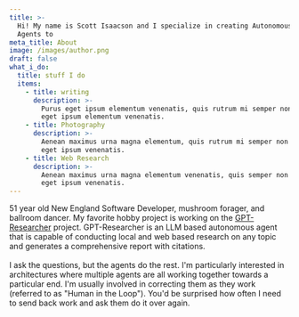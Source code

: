 ```yaml
---
title: >-
  Hi! My name is Scott Isaacson and I specialize in creating Autonomous AI
  Agents to 
meta_title: About
image: /images/author.png
draft: false
what_i_do:
  title: stuff I do
  items:
    - title: writing
      description: >-
        Purus eget ipsum elementum venenatis, quis rutrum mi semper nonpurus
        eget ipsum elementum venenatis.
    - title: Photography
      description: >-
        Aenean maximus urna magna elementum, quis rutrum mi semper non purus
        eget ipsum venenatis.
    - title: Web Research
      description: >-
        Aenean maximus urna magna elementum venenatis, quis semper non purus
        eget ipsum venenatis.
---
```


51 year old New England Software Developer, mushroom forager, and ballroom dancer. My favorite hobby project is working on the [GPT-Researcher](https://gptr.dev) project. GPT-Researcher is an LLM based autonomous agent that is capable of conducting local and web based research on any topic and generates a comprehensive report with citations.\
\
I ask the questions, but the agents do the rest.  I'm particularly interested in architectures where multiple agents are all working together towards a particular end. I'm usually involved in correcting them as they work (referred to as "Human in the Loop"). You'd be surprised how often I need to send back work and ask them do it over again.
